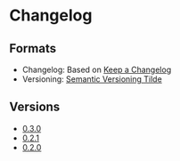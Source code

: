 # Changelog

## Formats

* Changelog: Based on [Keep a Changelog]
* Versioning: [Semantic Versioning Tilde]

## Versions

* [0.3.0](./changelogs/0.3.0.md)
* [0.2.1](./changelogs/0.2.1.md)
* [0.2.0](./changelogs/0.2.0.md)

[Keep a Changelog]: http://keepachangelog.com/en/1.0.0/
[Semantic Versioning Tilde]: https://github.com/myowncake/semver-tilde